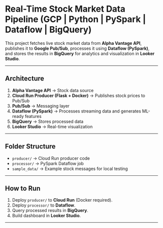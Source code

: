 # Real-Time Stock Market Data Pipeline (GCP | Python | PySpark | Dataflow | BigQuery)

This project fetches live stock market data from **Alpha Vantage API**, publishes it to **Google Pub/Sub**, processes it using **Dataflow (PySpark)**, and stores the results in **BigQuery** for analytics and visualization in **Looker Studio**.

---

## Architecture
1. **Alpha Vantage API** → Stock data source
2. **Cloud Run Producer (Flask + Docker)** → Publishes stock prices to Pub/Sub
3. **Pub/Sub** → Messaging layer
4. **Dataflow (PySpark)** → Processes streaming data and generates ML-ready features
5. **BigQuery** → Stores processed data
6. **Looker Studio** → Real-time visualization

---

## Folder Structure
- `producer/` → Cloud Run producer code
- `processor/` → PySpark Dataflow job
- `sample_data/` → Example stock messages for local testing

---

## How to Run
1. Deploy `producer/` to **Cloud Run** (Docker required).
2. Deploy `processor/` to **Dataflow**.
3. Query processed results in **BigQuery**.
4. Build dashboard in **Looker Studio**.

---
